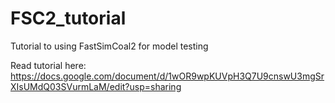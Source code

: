 # FSC2_tutorial
Tutorial to using FastSimCoal2 for model testing

Read tutorial here: https://docs.google.com/document/d/1wOR9wpKUVpH3Q7U9cnswU3mgSrXIsUMdQ03SVurmLaM/edit?usp=sharing
